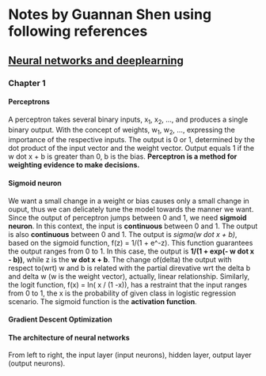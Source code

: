 # Notes by Guannan Shen using following references
## [Neural networks and deeplearning](http://neuralnetworksanddeeplearning.com/)
### Chapter 1
#### Perceptrons
A perceptron takes several binary inputs, x<sub>1</sub>, x<sub>2</sub>, …, and produces a single binary output. 
With the concept of weights, w<sub>1</sub>, w<sub>2</sub>, …, expressing the importance of the respective inputs. The output is 0 or 1, determined by the dot product of the input vector and the weight vector. Output equals 1 if the w dot x + b is greater than 0, b is the bias. **Perceptron is a method for weighting evidence to make decisions.** 
#### Sigmoid neuron
We want a small change in a weight or bias causes only a small change in ouput, thus we can delicately tune the model towards the manner we want. Since the output of perceptron jumps between 0 and 1, we need **sigmoid neuron**. In this context, the input is **continuous** between 0 and 1. The output is also **continuous** between 0 and 1. The output is *sigma(w dot x + b)*, based on the sigmoid function, f(z) = 1/(1 + e^-z). This function guarantees the output ranges from 0 to 1. In this case, the output is **1/(1 + exp(- w dot x - b))**, while z is the **w dot x + b**. The change of(delta) the output with respect to(wrt) w and b is related with the partial direvative wrt the delta b and delta w (w is the weight vector), actually, linear relationship. Similarly, the logit function, f(x) = ln( x / (1 -x)), has a restraint that the input ranges from 0 to 1, the x is the probability of given class in logistic regression scenario. The sigmoid function is the **activation function**. 
#### Gradient Descent Optimization

#### The architecture of neural networks
From left to right, the input layer (input neurons), hidden layer, output layer (output neurons). 
